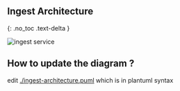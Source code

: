 ## Ingest Architecture

{: .no_toc .text-delta }

![ingest service](http://www.plantuml.com/plantuml/proxy?cache=no&src=https://raw.githubusercontent.com/ebi-ait/hca-ebi-dev-team/doc/ingest-architecture-diagram-in-plantuml/doc/_includes/ingest-architecture.puml)

## How to update the diagram ?

edit [./ingest-architecture.puml](./ingest-architecture.puml) which is in plantuml syntax
